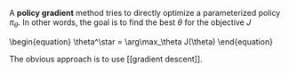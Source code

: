 A **policy gradient** method tries to directly optimize a parameterized policy $\pi_\theta$. In other words, the goal is to find the best $\theta$ for the objective $J$

\begin{equation}
\theta^\star = \arg\max_\theta J(\theta)
\end{equation}

The obvious approach is to use [[gradient descent]].